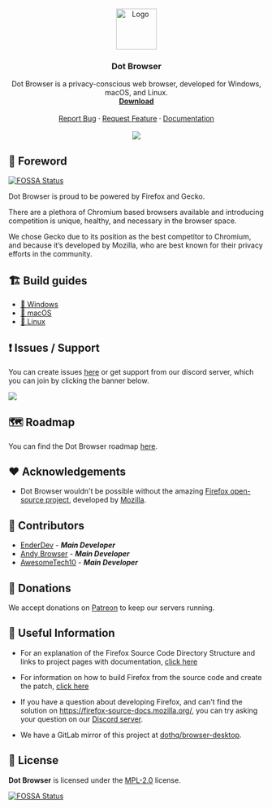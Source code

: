 <br />
<p align="center">
  <a href="https://github.com/dothq/browser-desktop">
    <img src="https://raw.githubusercontent.com/dothq/browser-desktop/main/common/browser/branding/dot/default256.png" alt="Logo" width="80" height="80">
  </a>

  <h3 align="center">Dot Browser</h3>

  <p align="center">
    Dot Browser is a privacy-conscious web browser, developed for Windows, macOS, and Linux.
    <br />
    <a href="https://github.com/dothq/browser-desktop/releases"><strong>Download</strong></a>
    <br />
    <br />
    <a href="https://github.com/dothq/browser/issues/new?assignees=&labels=%F0%9F%90%9C+bug&template=bug_report.md&title=">Report Bug</a>
    ·
    <a href="https://github.com/dothq/browser/discussions/new?category_id=32000754">Request Feature</a>
    ·
    <a href="https://docs.dothq.co">Documentation</a>
    <br />
    <br />
    <a href="https://github.com/dothq/browser-desktop/actions?query=workflow%3ABuild">
      <img src="https://github.com/dothq/browser-desktop/workflows/Build/badge.svg"></img>
    </a>
  </p>
</p>

## 🚀 Foreword
[![FOSSA Status](https://app.fossa.com/api/projects/git%2Bgithub.com%2Fdothq%2Fbrowser-desktop.svg?type=shield)](https://app.fossa.com/projects/git%2Bgithub.com%2Fdothq%2Fbrowser-desktop?ref=badge_shield)


Dot Browser is proud to be powered by Firefox and Gecko.

There are a plethora of Chromium based browsers available and introducing competition is unique, healthy, and necessary in the browser space.

We chose Gecko due to its position as the best competitor to Chromium, and because it’s developed by Mozilla, who are best known for their privacy efforts in the community.

## 🏗 Build guides

-   [🏁 Windows](https://docs.dothq.co/cloning-dot/windows)
-   [🍎 macOS](https://docs.dothq.co/cloning-dot/macos)
-   [🐧 Linux](https://docs.dothq.co/cloning-dot/linux)

## ❗ Issues / Support

You can create issues [here](https://github.com/dothq/browser/issues/new) or get support from our discord server, which you can join by clicking the banner below.

<a href="https://invite.gg/dot">
  <img src="https://discordapp.com/api/guilds/525056817399726102/widget.png?style=banner2" />
</a>

## 🗺 Roadmap

You can find the Dot Browser roadmap [here](https://github.com/orgs/dothq/projects/1).

## ❤️ Acknowledgements

-   Dot Browser wouldn't be possible without the amazing [Firefox open-source project](https://hg.mozilla.org/mozilla-central/), developed by [Mozilla](https://mozilla.org).

## 🤝 Contributors

-   [EnderDev](https://github.com/EnderDev) - **_Main Developer_**
-   [Andy Browser](https://github.com/bigspeedfpv) - **_Main Developer_**
-   [AwesomeTech10](https://github.com/AwesomeTech10) - **_Main Developer_**

## 💸 Donations

We accept donations on [Patreon](https://patreon.com/dothq) to keep our servers running.

## 🔗 Useful Information

-   For an explanation of the Firefox Source Code Directory Structure and links to
    project pages with documentation, [click here](https://firefox-source-docs.mozilla.org/contributing/directory_structure.html)

-   For information on how to build Firefox from the source code and create the patch, [click here](https://firefox-source-docs.mozilla.org/contributing/contribution_quickref.html)

-   If you have a question about developing Firefox, and can't find the solution on https://firefox-source-docs.mozilla.org/, you can try asking your question on our [Discord server](https://invite.gg/dot).

-   We have a GitLab mirror of this project at [dothq/browser-desktop](https://gitlab.com/dothq/browser-desktop).

## 📜 License

**Dot Browser** is licensed under the [MPL-2.0](https://www.mozilla.org/en-US/MPL/2.0) license.


[![FOSSA Status](https://app.fossa.com/api/projects/git%2Bgithub.com%2Fdothq%2Fbrowser-desktop.svg?type=large)](https://app.fossa.com/projects/git%2Bgithub.com%2Fdothq%2Fbrowser-desktop?ref=badge_large)